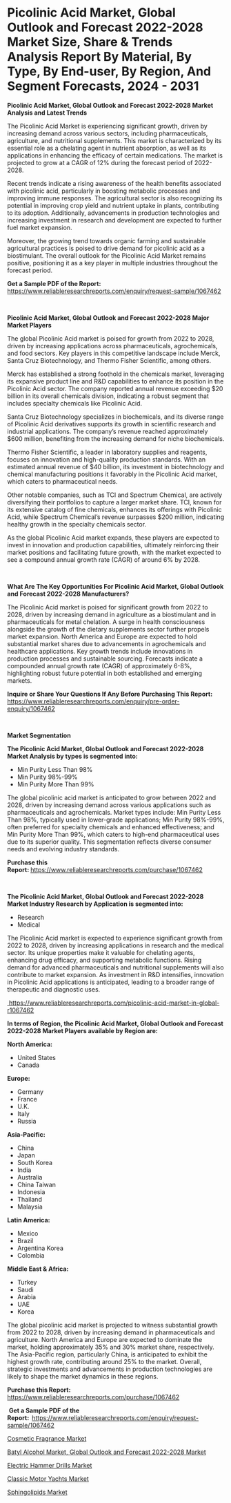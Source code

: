 <p><h1>Picolinic Acid Market, Global Outlook and Forecast 2022-2028 Market Size, Share & Trends Analysis Report By Material, By Type, By End-user, By Region, And Segment Forecasts, 2024 - 2031</h1></p><p><strong>Picolinic Acid Market, Global Outlook and Forecast 2022-2028 Market Analysis and Latest Trends</strong></p>
<p><p>The Picolinic Acid Market is experiencing significant growth, driven by increasing demand across various sectors, including pharmaceuticals, agriculture, and nutritional supplements. This market is characterized by its essential role as a chelating agent in nutrient absorption, as well as its applications in enhancing the efficacy of certain medications. The market is projected to grow at a CAGR of 12% during the forecast period of 2022-2028.</p><p>Recent trends indicate a rising awareness of the health benefits associated with picolinic acid, particularly in boosting metabolic processes and improving immune responses. The agricultural sector is also recognizing its potential in improving crop yield and nutrient uptake in plants, contributing to its adoption. Additionally, advancements in production technologies and increasing investment in research and development are expected to further fuel market expansion.</p><p>Moreover, the growing trend towards organic farming and sustainable agricultural practices is poised to drive demand for picolinic acid as a biostimulant. The overall outlook for the Picolinic Acid Market remains positive, positioning it as a key player in multiple industries throughout the forecast period.</p></p>
<p><strong>Get a Sample PDF of the Report:&nbsp;</strong> <a href="https://www.reliableresearchreports.com/enquiry/request-sample/1067462">https://www.reliableresearchreports.com/enquiry/request-sample/1067462</a></p>
<p>&nbsp;</p>
<p><strong>Picolinic Acid Market, Global Outlook and Forecast 2022-2028 Major Market Players</strong></p>
<p><p>The global Picolinic Acid market is poised for growth from 2022 to 2028, driven by increasing applications across pharmaceuticals, agrochemicals, and food sectors. Key players in this competitive landscape include Merck, Santa Cruz Biotechnology, and Thermo Fisher Scientific, among others.</p><p>Merck has established a strong foothold in the chemicals market, leveraging its expansive product line and R&D capabilities to enhance its position in the Picolinic Acid sector. The company reported annual revenue exceeding $20 billion in its overall chemicals division, indicating a robust segment that includes specialty chemicals like Picolinic Acid.</p><p>Santa Cruz Biotechnology specializes in biochemicals, and its diverse range of Picolinic Acid derivatives supports its growth in scientific research and industrial applications. The company’s revenue reached approximately $600 million, benefiting from the increasing demand for niche biochemicals.</p><p>Thermo Fisher Scientific, a leader in laboratory supplies and reagents, focuses on innovation and high-quality production standards. With an estimated annual revenue of $40 billion, its investment in biotechnology and chemical manufacturing positions it favorably in the Picolinic Acid market, which caters to pharmaceutical needs.</p><p>Other notable companies, such as TCI and Spectrum Chemical, are actively diversifying their portfolios to capture a larger market share. TCI, known for its extensive catalog of fine chemicals, enhances its offerings with Picolinic Acid, while Spectrum Chemical’s revenue surpasses $200 million, indicating healthy growth in the specialty chemicals sector.</p><p>As the global Picolinic Acid market expands, these players are expected to invest in innovation and production capabilities, ultimately reinforcing their market positions and facilitating future growth, with the market expected to see a compound annual growth rate (CAGR) of around 6% by 2028.</p></p>
<p>&nbsp;</p>
<p><strong>What Are The Key Opportunities For Picolinic Acid Market, Global Outlook and Forecast 2022-2028 Manufacturers?</strong></p>
<p><p>The Picolinic Acid market is poised for significant growth from 2022 to 2028, driven by increasing demand in agriculture as a biostimulant and in pharmaceuticals for metal chelation. A surge in health consciousness alongside the growth of the dietary supplements sector further propels market expansion. North America and Europe are expected to hold substantial market shares due to advancements in agrochemicals and healthcare applications. Key growth trends include innovations in production processes and sustainable sourcing. Forecasts indicate a compounded annual growth rate (CAGR) of approximately 6-8%, highlighting robust future potential in both established and emerging markets.</p></p>
<p><strong>Inquire or Share Your Questions If Any Before Purchasing This Report:</strong> <a href="https://www.reliableresearchreports.com/enquiry/pre-order-enquiry/1067462">https://www.reliableresearchreports.com/enquiry/pre-order-enquiry/1067462</a></p>
<p>&nbsp;</p>
<p><strong>Market Segmentation</strong></p>
<p><strong>The Picolinic Acid Market, Global Outlook and Forecast 2022-2028 Market Analysis by types is segmented into:</strong></p>
<p><ul><li>Min Purity Less Than 98%</li><li>Min Purity 98%-99%</li><li>Min Purity More Than 99%</li></ul></p>
<p><p>The global picolinic acid market is anticipated to grow between 2022 and 2028, driven by increasing demand across various applications such as pharmaceuticals and agrochemicals. Market types include: Min Purity Less Than 98%, typically used in lower-grade applications; Min Purity 98%-99%, often preferred for specialty chemicals and enhanced effectiveness; and Min Purity More Than 99%, which caters to high-end pharmaceutical uses due to its superior quality. This segmentation reflects diverse consumer needs and evolving industry standards.</p></p>
<p><strong>Purchase this Report:&nbsp;</strong><a href="https://www.reliableresearchreports.com/purchase/1067462">https://www.reliableresearchreports.com/purchase/1067462</a></p>
<p>&nbsp;</p>
<p><strong>The Picolinic Acid Market, Global Outlook and Forecast 2022-2028 Market Industry Research by Application is segmented into:</strong></p>
<p><ul><li>Research</li><li>Medical</li></ul></p>
<p><p>The Picolinic Acid market is expected to experience significant growth from 2022 to 2028, driven by increasing applications in research and the medical sector. Its unique properties make it valuable for chelating agents, enhancing drug efficacy, and supporting metabolic functions. Rising demand for advanced pharmaceuticals and nutritional supplements will also contribute to market expansion. As investment in R&D intensifies, innovation in Picolinic Acid applications is anticipated, leading to a broader range of therapeutic and diagnostic uses.</p></p>
<p><a href="https://www.reliableresearchreports.com/picolinic-acid-market-in-global-r1067462">&nbsp;https://www.reliableresearchreports.com/picolinic-acid-market-in-global-r1067462</a></p>
<p><strong>In terms of Region, the Picolinic Acid Market, Global Outlook and Forecast 2022-2028 Market Players available by Region are:</strong></p>
<p>
    <p> <strong> North America: </strong>
        <ul>
            <li>United States</li>
            <li>Canada</li>
        </ul>
        </p> 
    <p> <strong> Europe: </strong>
        <ul>
            <li>Germany</li>
            <li>France</li>
            <li>U.K.</li>
            <li>Italy</li>
            <li>Russia</li>
        </ul>
        </p> 
    <p> <strong> Asia-Pacific: </strong>
        <ul>
            <li>China</li>
            <li>Japan</li>
            <li>South Korea</li>
            <li>India</li>
            <li>Australia</li>
            <li>China Taiwan</li>
            <li>Indonesia</li>
            <li>Thailand</li>
            <li>Malaysia</li>
        </ul>
        </p> 
    <p> <strong> Latin America: </strong>
        <ul>
            <li>Mexico</li>
            <li>Brazil</li>
            <li>Argentina Korea</li>
            <li>Colombia</li>
        </ul>
        </p> 
    <p> <strong> Middle East & Africa: </strong>
        <ul>
            <li>Turkey</li>
            <li>Saudi</li>
            <li>Arabia</li>
            <li>UAE</li>
            <li>Korea</li>
        </ul>
    </p>
    </p>
<p><p>The global picolinic acid market is projected to witness substantial growth from 2022 to 2028, driven by increasing demand in pharmaceuticals and agriculture. North America and Europe are expected to dominate the market, holding approximately 35% and 30% market share, respectively. The Asia-Pacific region, particularly China, is anticipated to exhibit the highest growth rate, contributing around 25% to the market. Overall, strategic investments and advancements in production technologies are likely to shape the market dynamics in these regions.</p></p>
<p><strong>Purchase this Report: </strong><a href="https://www.reliableresearchreports.com/purchase/1067462">https://www.reliableresearchreports.com/purchase/1067462</a></p>
<p>&nbsp;<strong>Get a Sample PDF of the Report:&nbsp;&nbsp;</strong><a href="https://www.reliableresearchreports.com/enquiry/request-sample/1067462">https://www.reliableresearchreports.com/enquiry/request-sample/1067462</a></p>
<p><strong></strong></p>
<p><p><a href="https://issuu.com/reportprime-2/docs/cosmetic-fragrance-market-size-2030_7f52fa466b3810">Cosmetic Fragrance Market</a></p><p><a href="https://github.com/globismark/Market-Research-Report-List-5/blob/main/batyl-alcohol-market-global-outlook-and-forecast-2022-2028-market.md">Batyl Alcohol Market, Global Outlook and Forecast 2022-2028 Market</a></p><p><a href="https://medium.com/@lynnullrich1993/the-global-electric-hammer-drills-market-is-projected-to-experience-an-annual-growth-rate-of-4-7-101ac89b1893">Electric Hammer Drills Market</a></p><p><a href="https://www.linkedin.com/pulse/classic-motor-yachts-market-global-regional-analysis-bhdxe?trackingId=xJhZH%2FcZRPubFOAJa%2FzeJA%3D%3D">Classic Motor Yachts Market</a></p><p><a href="https://issuu.com/reportprime-2/docs/sphingolipids-market-size-2030.pptx_3fa6cb38a9e49c">Sphingolipids Market</a></p></p>